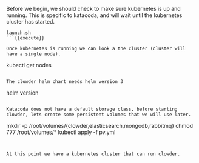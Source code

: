 Before we begin, we should check to make sure kubernetes is up and running. This is specific to katacoda, and will wait until the kubernetes cluster has started.

```
launch.sh
```{{execute}}

Once kubernetes is running we can look a the cluster (cluster will have a single node).

```
kubectl get nodes
```{{execute}}

The clowder helm chart needs helm version 3
```
helm version
```{{execute}}

Katacoda does not have a default storage class, before starting clowder, lets create some persistent volumes that we will use later.

```
mkdir -p /root/volumes/{clowder,elasticsearch,mongodb,rabbitmq}
chmod 777 /root/volumes/*
kubectl apply -f pv.yml
```{{execute}}


At this point we have a kubernetes cluster that can run clowder.
